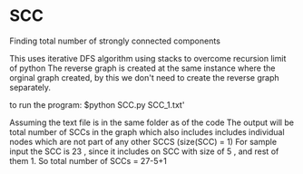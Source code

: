 # SCC
Finding total number of strongly connected components

This uses iterative DFS algorithm using stacks to overcome recursion limit of python
The reverse graph is created at the same instance where the orginal graph created, 
by this we don't need to create the reverse graph separately.

to run the program:
$python SCC.py SCC_1.txt'

Assuming the text file is in the same folder as of the code
The output will be total number of SCCs in the graph which also includes includes 
individual nodes which are not part of any other SCCS (size(SCC) = 1)
For sample input the SCC is 23 , since it includes on SCC with size of 5 , and rest of 
them 1. So total number of SCCs = 27-5+1